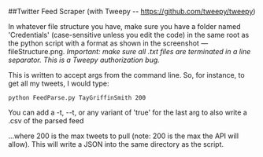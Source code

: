 ##Twitter Feed Scraper (with Tweepy -- https://github.com/tweepy/tweepy)

In whatever file structure you have, make sure you have a folder named 'Credentials' (case-sensitive unless you edit the code) in the same root as the python script with a format as shown in the screenshot — fileStructure.png. *Important: make sure all .txt files are terminated in a line separator. This is a Tweepy authorization bug.*

This is written to accept args from the command line. So, for instance, to get all my tweets, I would type:

```
python FeedParse.py TayGriffinSmith 200
```

You can add a -t, --t, or any variant of 'true' for the last arg to also write a .csv of the parsed feed

...where 200 is the max tweets to pull (note: 200 is the max the API will allow). This will write a JSON into the same directory as the script.